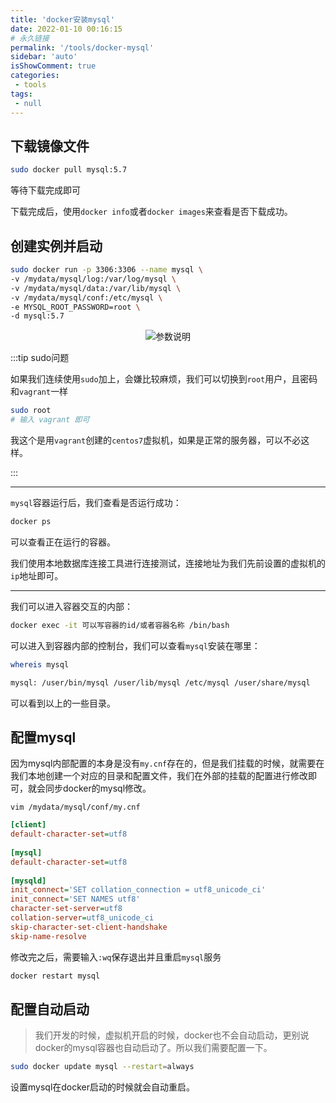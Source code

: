 ```yaml
---
title: 'docker安装mysql'
date: 2022-01-10 00:16:15
# 永久链接
permalink: '/tools/docker-mysql'
sidebar: 'auto'
isShowComment: true
categories:
 - tools
tags:
 - null
---
```




## 下载镜像文件

```bash
sudo docker pull mysql:5.7
```

等待下载完成即可



下载完成后，使用`docker info`或者`docker images`来查看是否下载成功。



## 创建实例并启动

```bash
sudo docker run -p 3306:3306 --name mysql \
-v /mydata/mysql/log:/var/log/mysql \
-v /mydata/mysql/data:/var/lib/mysql \
-v /mydata/mysql/conf:/etc/mysql \
-e MYSQL_ROOT_PASSWORD=root \
-d mysql:5.7
```

<p align="center"><img src="https://gitee.com/wxvirus/img/raw/master/img/20220110001837.png" alt="参数说明" /></p>



:::tip sudo问题

如果我们连续使用`sudo`加上，会嫌比较麻烦，我们可以切换到`root`用户，且密码和`vagrant`一样

```bash
sudo root
# 输入 vagrant 即可
```

我这个是用`vagrant`创建的`centos7`虚拟机，如果是正常的服务器，可以不必这样。

:::



---

`mysql`容器运行后，我们查看是否运行成功：

```bash
docker ps
```

可以查看正在运行的容器。



我们使用本地数据库连接工具进行连接测试，连接地址为我们先前设置的虚拟机的`ip`地址即可。



---

我们可以进入容器交互的内部：

```bash
docker exec -it 可以写容器的id/或者容器名称 /bin/bash
```

可以进入到容器内部的控制台，我们可以查看`mysql`安装在哪里：

```bash
whereis mysql
```

```bash
mysql: /user/bin/mysql /user/lib/mysql /etc/mysql /user/share/mysql
```

可以看到以上的一些目录。



## 配置mysql

因为mysql内部配置的本身是没有`my.cnf`存在的，但是我们挂载的时候，就需要在我们本地创建一个对应的目录和配置文件，我们在外部的挂载的配置进行修改即可，就会同步docker的mysql修改。

`vim /mydata/mysql/conf/my.cnf`

```ini
[client]
default-character-set=utf8
 
[mysql]
default-character-set=utf8
 
[mysqld]
init_connect='SET collation_connection = utf8_unicode_ci'
init_connect='SET NAMES utf8'
character-set-server=utf8
collation-server=utf8_unicode_ci
skip-character-set-client-handshake
skip-name-resolve

```

修改完之后，需要输入`:wq`保存退出并且重启`mysql`服务

```bash
docker restart mysql
```



## 配置自动启动

>   我们开发的时候，虚拟机开启的时候，docker也不会自动启动，更别说docker的mysql容器也自动启动了。所以我们需要配置一下。

```bash
sudo docker update mysql --restart=always
```

设置mysql在docker启动的时候就会自动重启。